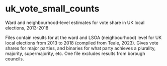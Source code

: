 # uk_vote_small_counts
Ward and neighbourhood-level estimates for vote share in UK local elections, 2013-2018

Files contain results for at the ward and LSOA (neighbourhood) level for UK local elections from 2013 to 2018 (compiled from Teale, 2023). Gives vote shares for major parties, and binaries for what party achieves a plurality, majority, supermajority, etc. One file excludes results from borough councils.
